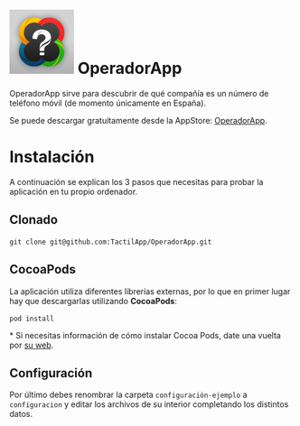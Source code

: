 
![](https://github.com/TactilApp/OperadorApp/raw/master/Recursos/00%20-%20icono%20y%20default/Icon%402x.png) OperadorApp
=======================
OperadorApp sirve para descubrir de qué compañía es un número de teléfono móvil (de momento únicamente en España).

Se puede descargar gratuítamente desde la AppStore: [OperadorApp](https://itunes.apple.com/es/app/operadorapp/id431750600?mt=8).

Instalación
===========
A continuación se explican los 3 pasos que necesitas para probar la aplicación en tu propio ordenador.

Clonado
-------
	git clone git@github.com:TactilApp/OperadorApp.git

CocoaPods
---------
La aplicación utiliza diferentes librerías externas, por lo que en primer lugar hay que descargarlas utilizando **CocoaPods**:

	pod install
	
\* Si necesitas información de cómo instalar Cocoa Pods, date una vuelta por [su web](http://cocoapods.org/).

Configuración
-------------
Por último debes renombrar la carpeta `configuración-ejemplo` a `configuracion` y editar los archivos de su interior completando los distintos datos.


